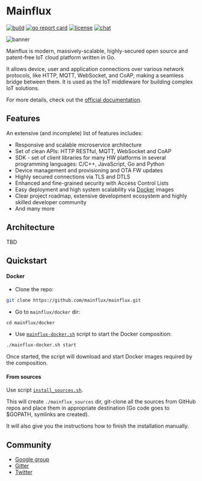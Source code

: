 # Mainflux

[![build][ci-badge]][ci-url]
[![go report card][grc-badge]][grc-url]
[![license][license]](LICENSE)
[![chat][gitter-badge]][gitter]

![banner][banner]

Mainflux is modern, massively-scalable, highly-secured open source and patent-free IoT cloud
platform written in Go.

It allows device, user and application connections over various network protocols, like HTTP, MQTT,
WebSocket, and CoAP, making a seamless bridge between them. It is used as the IoT middleware for
building complex IoT solutions.

For more details, check out the [official documentation][docs].

## Features

An extensive (and incomplete) list of features includes:
- Responsive and scalable microservice architecture
- Set of clean APIs: HTTP RESTful, MQTT, WebSocket and CoAP
- SDK - set of client libraries for many HW platforms in several programming languages: C/C++, JavaScript, Go and Python
- Device management and provisioning and OTA FW updates
- Highly secured connections via TLS and DTLS
- Enhanced and fine-grained security with Access Control Lists
- Easy deployment and high system scalability via [Docker][docker] images
- Clear project roadmap, extensive development ecosystem and highly skilled developer community
- And many more

## Architecture

TBD

## Quickstart

#### Docker
- Clone the repo:
```bash
git clone https://github.com/mainflux/mainflux.git
```

- Go to `mainflux/docker` dir:
```
cd mainflux/docker
```

- Use [`mainflux-docker.sh`](docker/mainflux-docker.sh) script to start the Docker composition:
```bash
./mainflux-docker.sh start
```

Once started, the script will download and start Docker images required by the composition.

#### From sources
Use script [`install_sources.sh`](install_sources.sh).

This will create `./mainflux_sources` dir, git-clone all the sources from GitHub repos and place them in appropriate destination (Go code goes to $GOPATH, symlinks are created).

It will also give you the instructions how to finish the installation manually.

## Community

- [Google group][forum]
- [Gitter][gitter]
- [Twitter][twitter]

[banner]: https://github.com/mainflux/doc/blob/master/docs/img/gopherBanner.jpg
[ci-badge]: https://semaphoreci.com/api/v1/mainflux/mainflux/branches/master/badge.svg
[ci-url]: https://semaphoreci.com/mainflux/mainflux
[docs]: http://mainflux.readthedocs.io
[docker]: https://www.docker.com
[forum]: https://groups.google.com/forum/#!forum/mainflux
[gitter]: https://gitter.im/mainflux/mainflux?utm_source=badge&utm_medium=badge&utm_campaign=pr-badge&utm_content=badge
[gitter-badge]: https://badges.gitter.im/Join%20Chat.svg
[grc-badge]: https://goreportcard.com/badge/github.com/mainflux/mainflux
[grc-url]: https://goreportcard.com/report/github.com/mainflux/mainflux
[license]: https://img.shields.io/badge/license-Apache%20v2.0-blue.svg
[twitter]: https://twitter.com/mainflux
